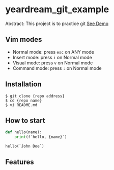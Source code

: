 # yeardream_git_example

Abstract: This project is to practice git
[See Demo](https://www.google.com/)

## Vim modes
- Normal mode: press `esc` on ANY mode
- Insert mode: press `i` on Normal mode
- Visual mode: press `v` on Normal mode
- Command mode: press `:` on Normal mode

## Installation

```shell
$ git clone {repo address}
$ cd {repo name}
$ vi README.md
```

## How to start 

```python
def hello(name):
	print(f`hello, {name}`)

hello(`John Doe`)
```

## Features

